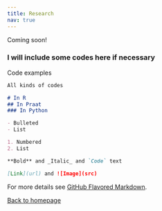 ```yaml
---
title: Research
nav: true
---
```


Coming soon!


### I will include some codes here if necessary

Code examples

```markdown
All kinds of codes

# In R
## In Praat
### In Python

- Bulleted
- List

1. Numbered
2. List

**Bold** and _Italic_ and `Code` text

[Link](url) and ![Image](src)
```

For more details see [GitHub Flavored Markdown](https://guides.github.com/features/mastering-markdown/).

[Back to homepage](https://felixdtrudel.github.io)
